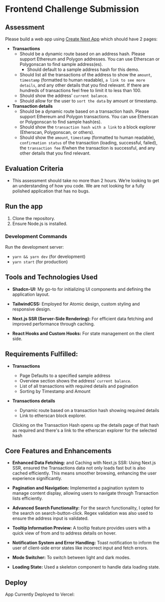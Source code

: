 # Frontend Challenge Submission

## Assessment

Please build a web app using [Create Next App](https://nextjs.org/docs/api-reference/create-next-app) which should have 2 pages:

- **Transactions**
  - Should be a dynamic route based on an address hash. Please support Ethereum and Polygon addresses. You can use Etherscan or Polygonscan to find sample address(es).
    - Should default to a sample address hash for this demo.
  - Should list all the transactions of the address to show the `amount`, `timestamp` (formatted to human readable), `a link to see more details`, and any other details that you find relevant. If there are hundreds of transactions feel free to limit it to less than 100.
  - Should show the address’ `current balance`.
  - Should allow for the user to `sort the data` by amount or timestamp.
- **Transaction details**
  - Should be a dynamic route based on a transaction hash. Please support Ethereum and Polygon transactions. You can use Etherscan or Polygonscan to find sample hash(es).
  - Should show the `transaction hash with a link` to a block explorer (Etherscan, Polygonscan, or others).
  - Should show the `amount`, `timestamp` (formatted to human readable), `confirmation status` of the transaction (loading, successful, failed), the `transaction fee` if/when the transaction is successful, and any other details that you find relevant.

## Evaluation Criteria

- This assessment should take no more than 2 hours. We’re looking to get an understanding of how you code. We are not looking for a fully polished application that has no bugs.

## Run the app

1. Clone the repository.
2. Ensure Node.js is installed.

### Development Commands

Run the development server:

- `yarn && yarn dev` (for development)
- `yarn start` (for production)

## Tools and Technologies Used

- **Shadcn-UI:** My go-to for initializing UI components and defining the application layout.

- **TailwindCSS:** Employed for Atomic design, custom styling and responsive design.

- **Next.js SSR (Server-Side Rendering):** For efficient data fetching and improved performance through caching.

- **React Hooks and Custom Hooks:** For state management on the client side.

## Requirements Fulfilled:

- **Transactions**
  - Page Defaults to a specified sample address
  - Overview section shows the address’ `current balance`.
  - List of all transactions with required details and pagination
  - Sorting by Timestamp and Amount
- **Transactions details**

  - Dynamic route based on a transaction hash showing required details
  - Link to etherscan block explorer.

  Clicking on the Transaction Hash opens up the details page of that hash as required and there's a link to the etherscan explorer for the selected hash

## Core Features and Enhancements

- **Enhanced Data Fetching:** and Caching with Next.js SSR: Using Next.js SSR, ensured the Transactions data not only loads fast but is also cached efficiently. This means smoother browsing, enhancing the user experience significantly.

- **Pagination and Navigation:** Implemented a pagination system to manage content display, allowing users to navigate through Transaction lists efficiently.

- **Advanced Search Functionality:** For the search functionality, I opted for the search on search-button-click. Regex validation was also used to ensure the address input is validated.

- **Tooltip Information Preview:** A tooltip feature provides users with a quick view of from and to address details on hover.

- **Notification System and Error Handling:** Toast notification to inform the user of client-side error states like incorrect input and fetch errors.

- **Mode Switcher:** To switch between light and dark modes.

- **Loading State:** Used a skeleton component to handle data loading state.

## Deploy

App Currently Deployed to Vercel: [](https://)
